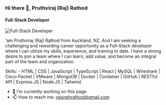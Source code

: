 ### Hi there 👋, Pruthviraj (Raj) Rathod
#### Full-Stack Developer
![Full-Stack Developer](https://encrypted-tbn0.gstatic.com/images?q=tbn:ANd9GcTVbWdc_oA0LHbaDHIgeUL3xDBOrvTTVXS2prr5wLHB9w&s)

'am Pruthviraj (Raj) Rathod from Auckland, NZ. And I am seeking a challenging and rewarding career opportunity as a Full–Stack developer where I can utilize my skills, experience, and training to date. I have a strong desire to join a team where I can learn, add value, and become an integral part of the team and organization.

Skills: - HTML | CSS | JavaScript | TypeScript | React | MySQL | Wireshark | Cisco Packet | VMware | MongoDB | Docker | Container | GitHub | RESTful API | Express.JS | Node.JS | Tailwind.

- 🔭 I’m currently working on this page.
- 📫 How to reach me: rajsnehrathod@gmail.com 
